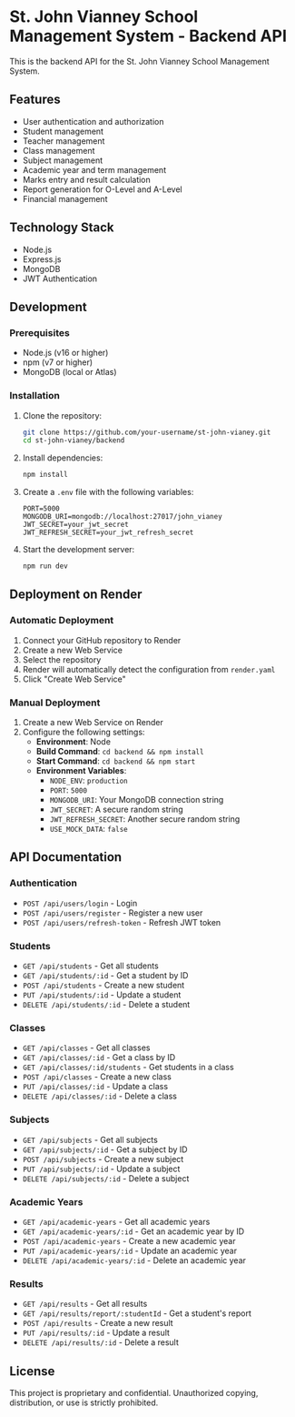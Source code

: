 # St. John Vianney School Management System - Backend API

This is the backend API for the St. John Vianney School Management System.

## Features

- User authentication and authorization
- Student management
- Teacher management
- Class management
- Subject management
- Academic year and term management
- Marks entry and result calculation
- Report generation for O-Level and A-Level
- Financial management

## Technology Stack

- Node.js
- Express.js
- MongoDB
- JWT Authentication

## Development

### Prerequisites

- Node.js (v16 or higher)
- npm (v7 or higher)
- MongoDB (local or Atlas)

### Installation

1. Clone the repository:

   ```bash
   git clone https://github.com/your-username/st-john-vianey.git
   cd st-john-vianey/backend
   ```

2. Install dependencies:

   ```bash
   npm install
   ```

3. Create a `.env` file with the following variables:

   ```
   PORT=5000
   MONGODB_URI=mongodb://localhost:27017/john_vianey
   JWT_SECRET=your_jwt_secret
   JWT_REFRESH_SECRET=your_jwt_refresh_secret
   ```

4. Start the development server:

   ```bash
   npm run dev
   ```

## Deployment on Render

### Automatic Deployment

1. Connect your GitHub repository to Render
2. Create a new Web Service
3. Select the repository
4. Render will automatically detect the configuration from `render.yaml`
5. Click "Create Web Service"

### Manual Deployment

1. Create a new Web Service on Render
2. Configure the following settings:
   - **Environment**: Node
   - **Build Command**: `cd backend && npm install`
   - **Start Command**: `cd backend && npm start`
   - **Environment Variables**:
     - `NODE_ENV`: `production`
     - `PORT`: `5000`
     - `MONGODB_URI`: Your MongoDB connection string
     - `JWT_SECRET`: A secure random string
     - `JWT_REFRESH_SECRET`: Another secure random string
     - `USE_MOCK_DATA`: `false`

## API Documentation

### Authentication

- `POST /api/users/login` - Login
- `POST /api/users/register` - Register a new user
- `POST /api/users/refresh-token` - Refresh JWT token

### Students

- `GET /api/students` - Get all students
- `GET /api/students/:id` - Get a student by ID
- `POST /api/students` - Create a new student
- `PUT /api/students/:id` - Update a student
- `DELETE /api/students/:id` - Delete a student

### Classes

- `GET /api/classes` - Get all classes
- `GET /api/classes/:id` - Get a class by ID
- `GET /api/classes/:id/students` - Get students in a class
- `POST /api/classes` - Create a new class
- `PUT /api/classes/:id` - Update a class
- `DELETE /api/classes/:id` - Delete a class

### Subjects

- `GET /api/subjects` - Get all subjects
- `GET /api/subjects/:id` - Get a subject by ID
- `POST /api/subjects` - Create a new subject
- `PUT /api/subjects/:id` - Update a subject
- `DELETE /api/subjects/:id` - Delete a subject

### Academic Years

- `GET /api/academic-years` - Get all academic years
- `GET /api/academic-years/:id` - Get an academic year by ID
- `POST /api/academic-years` - Create a new academic year
- `PUT /api/academic-years/:id` - Update an academic year
- `DELETE /api/academic-years/:id` - Delete an academic year

### Results

- `GET /api/results` - Get all results
- `GET /api/results/report/:studentId` - Get a student's report
- `POST /api/results` - Create a new result
- `PUT /api/results/:id` - Update a result
- `DELETE /api/results/:id` - Delete a result

## License

This project is proprietary and confidential. Unauthorized copying, distribution, or use is strictly prohibited.
